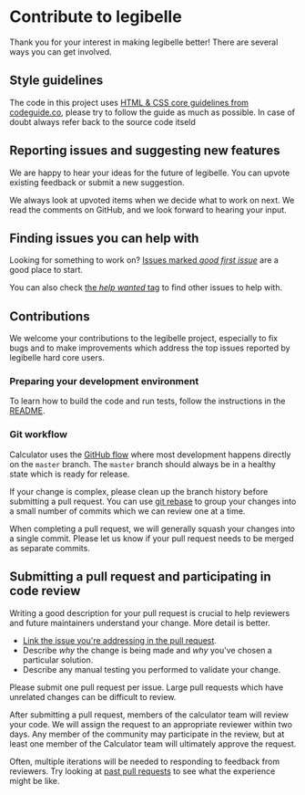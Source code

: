 # Contribute to legibelle
Thank you for your interest in making legibelle better! There are several ways you can get involved.

## Style guidelines
The code in this project uses [HTML & CSS core guidelines from codeguide.co](http://codeguide.co), please try to follow the guide as much as possible.
In case of doubt always refer back to the source code itseld

## Reporting issues and suggesting new features
We are happy to hear your ideas for the future of legibelle. You can upvote existing feedback or submit a new suggestion.

We always look at upvoted items when we decide what to work on next. We read the
comments on GitHub, and we look forward to hearing your input.

## Finding issues you can help with
Looking for something to work on?
[Issues marked *good first issue*](https://github.com/Microsoft/calculator/labels/good%20first%20issue)
are a good place to start.

You can also check [the *help wanted* tag](https://github.com/Microsoft/calculator/labels/help%20wanted)
to find other issues to help with.

## Contributions
We welcome your contributions to the legibelle project, especially to fix bugs and to make
improvements which address the top issues reported by legibelle hard core users.

### Preparing your development environment
To learn how to build the code and run tests, follow the instructions in the [README](README.md).

### Git workflow
Calculator uses the [GitHub flow](https://guides.github.com/introduction/flow/) where most
development happens directly on the `master` branch. The `master` branch should always be in a
healthy state which is ready for release.

If your change is complex, please clean up the branch history before submitting a pull request.
You can use [git rebase](https://docs.microsoft.com/en-us/azure/devops/repos/git/rebase#squash-local-commits)
to group your changes into a small number of commits which we can review one at a time.

When completing a pull request, we will generally squash your changes into a single commit. Please
let us know if your pull request needs to be merged as separate commits.

## Submitting a pull request and participating in code review
Writing a good description for your pull request is crucial to help reviewers and future
maintainers understand your change. More detail is better.
- [Link the issue you're addressing in the pull request](https://github.com/blog/957-introducing-issue-mentions).
- Describe *why* the change is being made and *why* you've chosen a particular solution.
- Describe any manual testing you performed to validate your change.

Please submit one pull request per issue. Large pull requests which have unrelated changes can be
difficult to review.

After submitting a pull request, members of the calculator team will review your code. We will
assign the request to an appropriate reviewer within two days. Any member of the community may
participate in the review, but at least one member of the Calculator team will ultimately approve
the request.

Often, multiple iterations will be needed to responding to feedback from reviewers. Try looking at
[past pull requests](https://github.com/Microsoft/calculator/pulls?q=is%3Apr+is%3Aclosed) to see
what the experience might be like.
